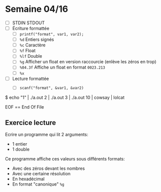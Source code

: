 # Semaine 04/16

- [ ] STDIN STDOUT 
- [ ] Écriture formattée
  - [ ] `printf("format", var1, var2);`
  - [ ] `%d` Entiers signés
  - [ ] `%c` Caractère
  - [ ] `%f` Float
  - [ ] `%lf` Double
  - [ ] `%g` Afficher un float en version raccourcie (enlève les zéros en trop)
  - [ ] `%04.3f` Affiche un float en format `0023.213`
  - [ ] `%x`
- [ ] Lecture formattée
  - [ ] `scanf("format", &var1, &var2)`


$ echo "1" | ./a.out 2 | ./a.out 3 | ./a.out 10 | cowsay | lolcat

EOF == End Of File  <C-D>

## Exercice lecture

Ecrire un programme qui lit 2 arguments:

- 1 entier 
- 1 double

Ce programme affiche ces valeurs sous différents formats: 

- Avec des zéros devant les nombres 
- Avec une certaine résolution
- En hexadécimal
- En format "canonique" `%g`
